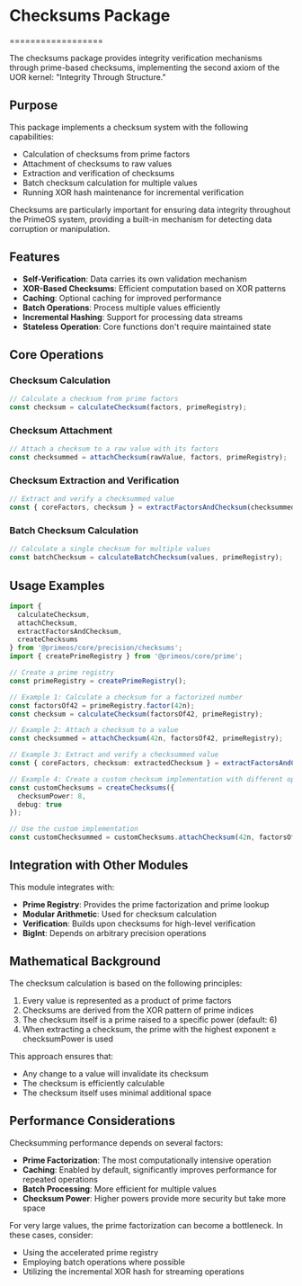 # Checksums Package
==================

The checksums package provides integrity verification mechanisms through prime-based checksums, implementing the second axiom of the UOR kernel: "Integrity Through Structure."

## Purpose

This package implements a checksum system with the following capabilities:

- Calculation of checksums from prime factors
- Attachment of checksums to raw values
- Extraction and verification of checksums
- Batch checksum calculation for multiple values
- Running XOR hash maintenance for incremental verification

Checksums are particularly important for ensuring data integrity throughout the PrimeOS system, providing a built-in mechanism for detecting data corruption or manipulation.

## Features

- **Self-Verification**: Data carries its own validation mechanism
- **XOR-Based Checksums**: Efficient computation based on XOR patterns
- **Caching**: Optional caching for improved performance
- **Batch Operations**: Process multiple values efficiently
- **Incremental Hashing**: Support for processing data streams
- **Stateless Operation**: Core functions don't require maintained state

## Core Operations

### Checksum Calculation

```typescript
// Calculate a checksum from prime factors
const checksum = calculateChecksum(factors, primeRegistry);
```

### Checksum Attachment

```typescript
// Attach a checksum to a raw value with its factors
const checksummed = attachChecksum(rawValue, factors, primeRegistry);
```

### Checksum Extraction and Verification

```typescript
// Extract and verify a checksummed value
const { coreFactors, checksum } = extractFactorsAndChecksum(checksummedValue, primeRegistry);
```

### Batch Checksum Calculation

```typescript
// Calculate a single checksum for multiple values
const batchChecksum = calculateBatchChecksum(values, primeRegistry);
```

## Usage Examples

```typescript
import { 
  calculateChecksum, 
  attachChecksum, 
  extractFactorsAndChecksum,
  createChecksums 
} from '@primeos/core/precision/checksums';
import { createPrimeRegistry } from '@primeos/core/prime';

// Create a prime registry
const primeRegistry = createPrimeRegistry();

// Example 1: Calculate a checksum for a factorized number
const factorsOf42 = primeRegistry.factor(42n);
const checksum = calculateChecksum(factorsOf42, primeRegistry);

// Example 2: Attach a checksum to a value
const checksummed = attachChecksum(42n, factorsOf42, primeRegistry);

// Example 3: Extract and verify a checksummed value
const { coreFactors, checksum: extractedChecksum } = extractFactorsAndChecksum(checksummed, primeRegistry);

// Example 4: Create a custom checksum implementation with different options
const customChecksums = createChecksums({ 
  checksumPower: 8,
  debug: true
});

// Use the custom implementation
const customChecksummed = customChecksums.attachChecksum(42n, factorsOf42, primeRegistry);
```

## Integration with Other Modules

This module integrates with:

- **Prime Registry**: Provides the prime factorization and prime lookup
- **Modular Arithmetic**: Used for checksum calculation
- **Verification**: Builds upon checksums for high-level verification
- **BigInt**: Depends on arbitrary precision operations

## Mathematical Background

The checksum calculation is based on the following principles:

1. Every value is represented as a product of prime factors
2. Checksums are derived from the XOR pattern of prime indices
3. The checksum itself is a prime raised to a specific power (default: 6)
4. When extracting a checksum, the prime with the highest exponent ≥ checksumPower is used

This approach ensures that:
- Any change to a value will invalidate its checksum
- The checksum is efficiently calculable
- The checksum itself uses minimal additional space

## Performance Considerations

Checksumming performance depends on several factors:

- **Prime Factorization**: The most computationally intensive operation
- **Caching**: Enabled by default, significantly improves performance for repeated operations
- **Batch Processing**: More efficient for multiple values
- **Checksum Power**: Higher powers provide more security but take more space

For very large values, the prime factorization can become a bottleneck. In these cases, consider:
- Using the accelerated prime registry
- Employing batch operations where possible
- Utilizing the incremental XOR hash for streaming operations
